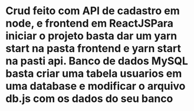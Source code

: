 ﻿# Crud feito com API de cadastro em node, e frontend em ReactJSPara iniciar o projeto basta dar um yarn start na pasta frontend e yarn start na pasti api. Banco de dados MySQL basta criar uma tabela usuarios em uma database e modificar o arquivo db.js com os dados do seu banco


